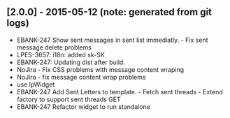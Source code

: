 ## [2.0.0] - 2015-05-12 (note: generated from git logs)

 - EBANK-247 Show sent messages in sent list immediatly. - Fix sent message delete problems
 - LPES-3657: i18n: added sk-SK
 - EBANK-247: Updating dist after build.
 - NoJira - Fix CSS problems with message content wraping
 - NoJira - fix message content wrap problems
 - use lpWidget
 - EBANK-247 Add Sent Letters to template. - Fetch sent threads - Extend factory to support sent threads GET
 - EBANK-247 Refactor widget to run standalone

